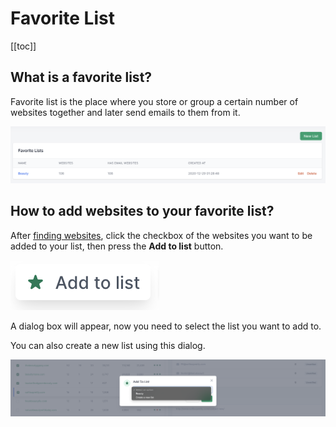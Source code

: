 # Favorite List

[[toc]]

## What is a favorite list?

Favorite list is the place where you store or group a certain number of websites together and later send emails to them from it. 

![Favorite List](./../../assets/img/favorite-lists.png)

## How to add websites to your favorite list?

After [finding websites](/en/features/find-websites.html), click the checkbox of the websites you want to be added to your list, then press the **Add to list** button.

![Add website to favorite list](./../../assets/img/add-to-list-btn.png)

A dialog box will appear, now you need to select the list you want to add to.

You can also create a new list using this dialog.

![Add website to favorite list](./../../assets/img/add-to-list.png)
